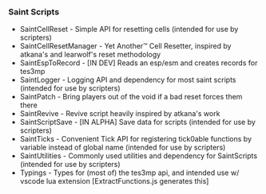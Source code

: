 ### Saint Scripts
* SaintCellReset - Simple API for resetting cells (intended for use by scripters)
* SaintCellResetManager - Yet Another™ Cell Resetter, inspired by atkana's and learwolf's reset methodology
* SaintEspToRecord - [IN DEV] Reads an esp/esm and creates records for tes3mp
* SaintLogger - Logging API and dependency for most saint scripts (intended for use by scripters)
* SaintPatch - Bring players out of the void if a bad reset forces them there
* SaintRevive - Revive script heavily inspired by atkana's work
* SaintScriptSave - [IN ALPHA] Save data for scripts (intended for use by scripters)
* SaintTicks - Convenient Tick API for registering tick0able functions by variable instead of global name (intended for use by scripters)
* SaintUtilities - Commonly used utilities and dependency for SaintScripts (intended for use by scripters)
* Typings - Types for (most of) the tes3mp api, and intended use w/ vscode lua extension [ExtractFunctions.js generates this]